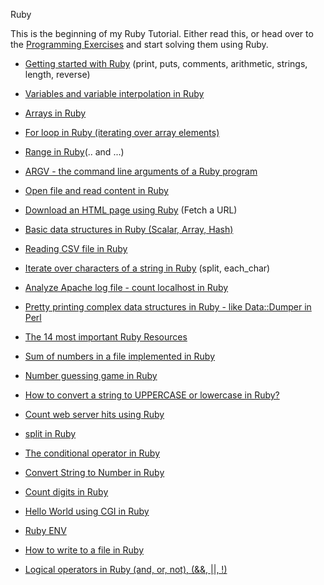 Ruby


This is the beginning of my Ruby Tutorial. Either read this, or head over to the [Programming Exercises](/exercises)
and start solving them using Ruby.


* [Getting started with Ruby](./getting-started-with-ruby.md) (print, puts, comments, arithmetic, strings, length, reverse)
* [Variables and variable interpolation in Ruby](./variables-in-ruby.md)
* [Arrays in Ruby](./ruby-arrays.md)
* [For loop in Ruby (iterating over array elements)](./for-loop-in-ruby.md)
* [Range in Ruby](/range-in-ruby)(..  and ...)
* [ARGV - the command line arguments of a Ruby program](/argv-the-command-line-arguments-in-ruby)
* [Open file and read content in Ruby](/open-file-and-read-content-in-ruby)
* [Download an HTML page using Ruby](/download-a-page-using-ruby) (Fetch a URL)
* [Basic data structures in Ruby (Scalar, Array, Hash)](/basic-data-structures-in-ruby)

* [Reading CSV file in Ruby](/reading-csv-file-in-ruby)
* [Iterate over characters of a string in Ruby](/iterate-over-character-of-a-string-in-ruby) (split, each_char)
* [Analyze Apache log file - count localhost in Ruby](/analyze-apache-log-file-count-localhost-in-ruby)
* [Pretty printing complex data structures in Ruby - like Data::Dumper in Perl](/display-complex-data-structure-in-ruby)
* [The 14 most important Ruby Resources](/ruby-resources)
* [Sum of numbers in a file implemented in Ruby](/sum-of-numbers-in-file-using-ruby)
* [Number guessing game in Ruby](/number-guessing-in-ruby)
* [How to convert a string to UPPERCASE or lowercase in Ruby?](/how-to-convert-a-string-to-uppercase-or-lowercase-in-ruby)
* [Count web server hits using Ruby](/count-web-server-hits-using-ruby)
* [split in Ruby](/ruby-split)
* [The conditional operator in Ruby](/conditional-operator-in-ruby)
* [Convert String to Number in Ruby](/convert-string-to-number-in-ruby)
* [Count digits in Ruby](/count-digits-using-ruby)
* [Hello World using CGI in Ruby](/hello-world-using-cgi-in-ruby)
* [Ruby ENV](/ruby-env)
* [How to write to a file in Ruby](/how-to-write-to-file-in-ruby)
* [Logical operators in Ruby (and, or, not), (&&, ||, !)](/logical-operators-in-ruby)


